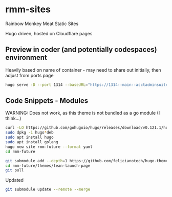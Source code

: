 # rmm-sites
Rainbow Monkey Meat Static Sites

Hugo driven, hosted on Cloudflare pages

## Preview in coder (and potentially codespaces) environment

Heavily based on name of container - may need to share out initially, then adjust from ports page

```sh
hugo serve -D --port 1314 --baseURL="https://1314--main--acctadminsuite--ssmiller25.coder.r15cookie.com/" --appendPort=false
```

## Code Snippets - Modules

WARNING: Does not work, as this theme is not bundled as a go module (I think...)

```sh
curl -LO https://github.com/gohugoio/hugo/releases/download/v0.121.1/hugo_0.121.1_linux-amd64.deb
sudo dpkg -i hugo*deb
sudo apt install hugo
sudo apt install golang
hugo new site rmm-future --format yaml
cd rmm-future

git submodule add --depth=1 https://github.com/felicianotech/hugo-theme-lean-launch-page.git rmm-future/themes/lean-launch-page
cd rmm-future/themes/lean-launch-page
git pull
```

Updated

```sh
git submodule update --remote --merge
```
